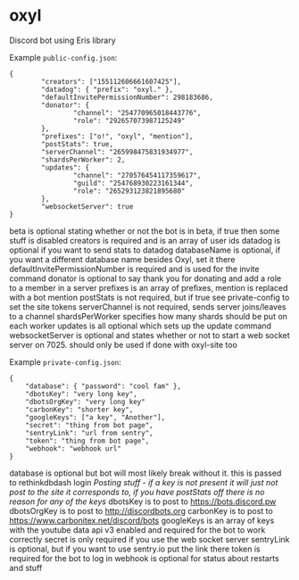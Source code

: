 # oxyl

Discord bot using Eris library

Example `public-config.json`:
```
{
        "creators": ["155112606661607425"],
        "datadog": { "prefix": "oxyl." },
        "defaultInvitePermissionNumber": 298183686,
        "donator": {
                "channel": "254770965018443776",
                "role": "292657073987125249"
        },
        "prefixes": ["o!", "oxyl", "mention"],
        "postStats": true,
        "serverChannel": "265998475831934977",
        "shardsPerWorker": 2,
        "updates": {
                "channel": "270576454117359617",
                "guild": "254768930223161344",
                "role": "265293123821895680"
        },
        "websocketServer": true
}
```
beta is optional stating whether or not the bot is in beta, if true then some stuff is disabled
creators is required and is an array of user ids
datadog is optional if you want to send stats to datadog
databaseName is optional, if you want a different database name besides Oxyl, set it there
defaultInvitePermissionNumber is required and is used for the invite command
donator is optional to say thank you for donating and add a role to a member in a server
prefixes is an array of prefixes, mention is replaced with a bot mention
postStats is not required, but if true see private-config to set the site tokens
serverChannel is not required, sends server joins/leaves to a channel
shardsPerWorker specifies how many shards should be put on each worker
updates is all optional which sets up the update command
websocketServer is optional and states whether or not to start a web socket server on 7025. should only be used if done with oxyl-site too


Example `private-config.json`:
```
{
	"database": { "password": "cool fam" },
	"dbotsKey": "very long key",
	"dbotsOrgKey": "very long key"
	"carbonKey": "shorter key",
	"googleKeys": ["a key", "Another"],
	"secret": "thing from bot page",
	"sentryLink": "url from sentry",
	"token": "thing from bot page",
	"webhook": "webhook url"
}
```
database is optional but bot will most likely break without it. this is passed to rethinkdbdash login
*Posting stuff - if a key is not present it will just not post to the site it corresponds to, if you have postStats off there is no reason for any of the keys*
dbotsKey is to post to https://bots.discord.pw
dbotsOrgKey is to post to http://discordbots.org
carbonKey is to post to https://www.carbonitex.net/discord/bots
googleKeys is an array of keys with the youtube data api v3 enabled and required for the bot to work correctly
secret is only required if you use the web socket server
sentryLink is optional, but if you want to use sentry.io put the link there
token is required for the bot to log in
webhook is optional for status about restarts and stuff
